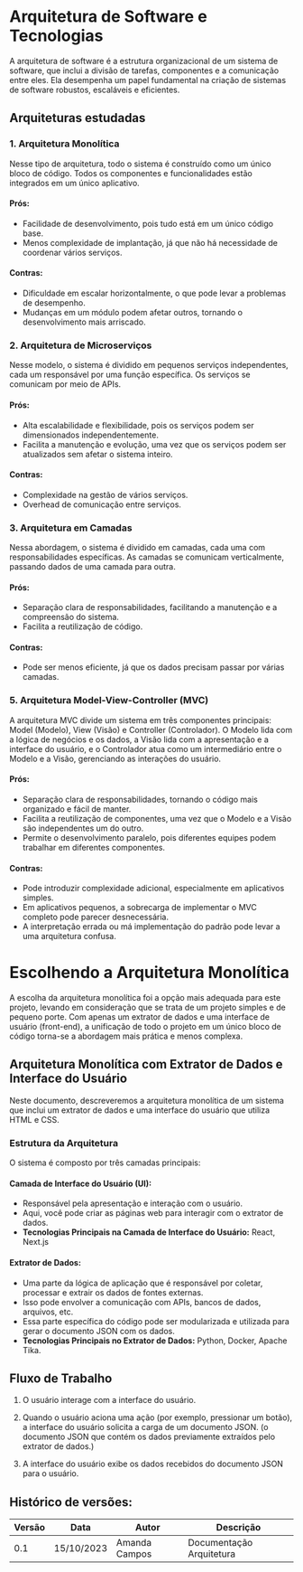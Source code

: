 # Arquitetura de Software e Tecnologias

A arquitetura de software é a estrutura organizacional de um sistema de software, que inclui a divisão de tarefas, componentes e a comunicação entre eles. Ela desempenha um papel fundamental na criação de sistemas de software robustos, escaláveis e eficientes.

## Arquiteturas estudadas

### 1. Arquitetura Monolítica

Nesse tipo de arquitetura, todo o sistema é construído como um único bloco de código. Todos os componentes e funcionalidades estão integrados em um único aplicativo.

#### Prós:
  - Facilidade de desenvolvimento, pois tudo está em um único código base.
  - Menos complexidade de implantação, já que não há necessidade de coordenar vários serviços.
#### Contras:
  - Dificuldade em escalar horizontalmente, o que pode levar a problemas de desempenho.
  - Mudanças em um módulo podem afetar outros, tornando o desenvolvimento mais arriscado.

### 2. Arquitetura de Microserviços

Nesse modelo, o sistema é dividido em pequenos serviços independentes, cada um responsável por uma função específica. Os serviços se comunicam por meio de APIs.

#### Prós:
  - Alta escalabilidade e flexibilidade, pois os serviços podem ser dimensionados independentemente.
  - Facilita a manutenção e evolução, uma vez que os serviços podem ser atualizados sem afetar o sistema inteiro.
#### Contras:
  - Complexidade na gestão de vários serviços.
  - Overhead de comunicação entre serviços.

### 3. Arquitetura em Camadas

 Nessa abordagem, o sistema é dividido em camadas, cada uma com responsabilidades específicas. As camadas se comunicam verticalmente, passando dados de uma camada para outra.

#### Prós:
  - Separação clara de responsabilidades, facilitando a manutenção e a compreensão do sistema.
  - Facilita a reutilização de código.
#### Contras:
  - Pode ser menos eficiente, já que os dados precisam passar por várias camadas.

### 5. Arquitetura Model-View-Controller (MVC)

 A arquitetura MVC divide um sistema em três componentes principais: Model (Modelo), View (Visão) e Controller (Controlador). O Modelo lida com a lógica de negócios e os dados, a Visão lida com a apresentação e a interface do usuário, e o Controlador atua como um intermediário entre o Modelo e a Visão, gerenciando as interações do usuário.

#### Prós:
  - Separação clara de responsabilidades, tornando o código mais organizado e fácil de manter.
  - Facilita a reutilização de componentes, uma vez que o Modelo e a Visão são independentes um do outro.
  - Permite o desenvolvimento paralelo, pois diferentes equipes podem trabalhar em diferentes componentes.

#### Contras:
  - Pode introduzir complexidade adicional, especialmente em aplicativos simples.
  - Em aplicativos pequenos, a sobrecarga de implementar o MVC completo pode parecer desnecessária.
  - A interpretação errada ou má implementação do padrão pode levar a uma arquitetura confusa.


# Escolhendo a Arquitetura Monolítica

A escolha da arquitetura monolítica foi a opção mais adequada para este projeto, levando em consideração que se trata de um projeto simples e de pequeno porte. Com apenas um extrator de dados e uma interface de usuário (front-end), a unificação de todo o projeto em um único bloco de código torna-se a abordagem mais prática e menos complexa.

## Arquitetura Monolítica com Extrator de Dados e Interface do Usuário

Neste documento, descreveremos a arquitetura monolítica de um sistema que inclui um extrator de dados e uma interface do usuário que utiliza HTML e CSS.

### Estrutura da Arquitetura

O sistema é composto por três camadas principais:

#### Camada de Interface do Usuário (UI):  

  - Responsável pela apresentação e interação com o usuário.
  - Aqui, você pode criar as páginas web para interagir com o extrator de dados.
  - **Tecnologias Principais na Camada de Interface do Usuário:** React, Next.js


#### Extrator de Dados:

  - Uma parte da lógica de aplicação que é responsável por coletar, processar e extrair os dados de fontes externas.
  - Isso pode envolver a comunicação com APIs, bancos de dados, arquivos, etc.
  - Essa parte específica do código pode ser modularizada e utilizada para gerar o documento JSON com os dados.
  - **Tecnologias Principais no Extrator de Dados:** Python, Docker, Apache Tika.



## Fluxo de Trabalho

1. O usuário interage com a interface do usuário.

2. Quando o usuário aciona uma ação (por exemplo, pressionar um botão), a interface do usuário solicita a carga de um documento JSON. (o documento JSON que contém os dados previamente extraídos pelo extrator de dados.)

3. A interface do usuário exibe os dados recebidos do documento JSON para o usuário.


## Histórico de versões:

| Versão  |  Data  | Autor  |  Descrição  |
| ------------------- | ------------------- | ------------------- | ------------------- |
| 0.1 | 15/10/2023  | Amanda Campos | Documentação Arquitetura |